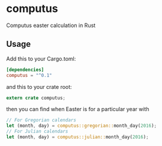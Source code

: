 # computus
Computus easter calculation in Rust

## Usage

Add this to your Cargo.toml:

```toml
[dependencies]
computus = "^0.1"
```

and this to your crate root:

```rust
extern crate computus;
```

then you can find when Easter is for a particular year with

```rust
// For Gregorian calendars
let (month, day) = computus::gregorian::month_day(2016);
// For Julian calendars
let (month, day) = computus::julian::month_day(2016);
```
